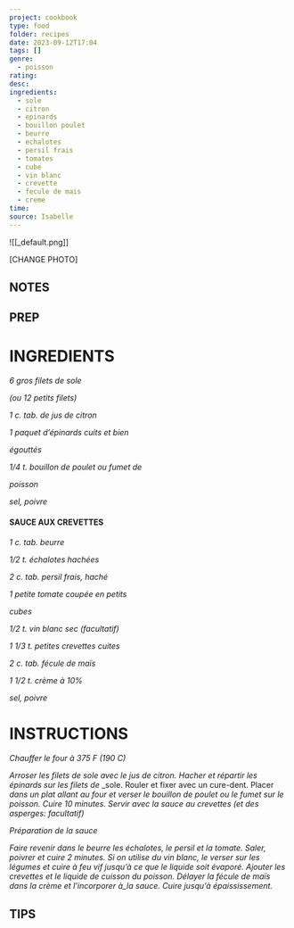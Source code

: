 ```yaml
---
project: cookbook
type: food
folder: recipes
date: 2023-09-12T17:04
tags: []
genre:
  - poisson
rating: 
desc: 
ingredients:
  - sole
  - citron
  - epinards
  - bouillon poulet
  - beurre
  - echalotes
  - persil frais
  - tomates
  - cube
  - vin blanc
  - crevette
  - fecule de mais
  - creme
time: 
source: Isabelle
---
```


![[_default.png]]

[CHANGE PHOTO]


## NOTES




## PREP


# INGREDIENTS

_6 gros filets de sole_

_(ou 12 petits filets)_

_1 c. tab. de jus de citron_

_1 paquet d’épinards cuits et bien_

_égouttés_

_1/4 t. bouillon de poulet ou fumet de_

_poisson_

_sel, poivre_


#### SAUCE AUX CREVETTES

_1 c. tab. beurre_

_1/2 t. échalotes hachées_

_2 c. tab. persil frais, haché_

_1 petite tomate coupée en petits_

_cubes_

_1/2 t. vin blanc sec (facultatif)_

_1 1/3 t. petites crevettes cuites_

_2 c. tab. fécule de maïs_

_1 1/2 t. crème à 10%_

_sel, poivre_



# INSTRUCTIONS

_Chauffer le four à 375 F (190 C)_

_Arroser les filets de sole avec le jus de citron._
_Hacher et répartir les épinards sur les filets de_
_sole. Rouler et fixer avec un cure-dent. Placer
_dans un plat allant au four et verser le bouillon_
_de poulet ou le fumet sur le poisson. Cuire 10_
_minutes. Servir avec la sauce au crevettes (et_
_des asperges: facultatif)_



_Préparation de la sauce_

_Faire revenir dans le beurre les échalotes, le_
_persil et la tomate. Saler, poivrer et cuire 2_
_minutes. Si on utilise du vin blanc, le verser_
_sur les légumes et cuire à feu vif jusqu’à ce que_
_le liquide soit évaporé. Ajouter les crevettes et_
_le liquide de cuisson du poisson. Délayer la_
_fécule de maïs dans la crème et l’incorporer_
_à_la sauce. Cuire jusqu’à épaississement._



## TIPS



